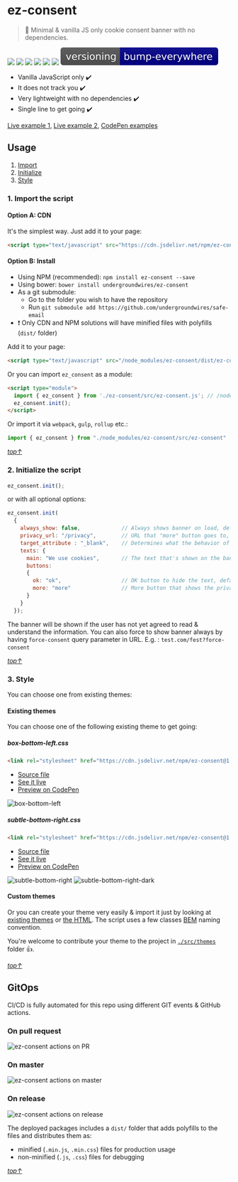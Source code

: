 # ez-consent

> 🍪 Minimal & vanilla JS only cookie consent banner with no dependencies.

[![](https://img.shields.io/badge/contributions-welcome-brightgreen.svg?style=flat)](https://github.com/undergroundwires/ez-consent/issues)
[![](https://github.com/undergroundwires/ez-consent/workflows/Publish/badge.svg)](./.github/workflows/publish.yaml)
[![](https://github.com/undergroundwires/ez-consent/workflows/Build%20&%20test/badge.svg)](./.github/workflows/build-and-test.yaml)
[![](https://github.com/undergroundwires/ez-consent/workflows/Bump%20&%20release/badge.svg)](./.github/workflows/bump-and-release.yaml)
[![](https://github.com/undergroundwires/ez-consent/workflows/Quality%20checks/badge.svg)](./.github/workflows/quality-checks.yaml)
[![](https://img.shields.io/npm/v/ez-consent)](https://www.npmjs.com/package/ez-consent)
[![Auto-versioned by bump-everywhere](https://github.com/undergroundwires/bump-everywhere/blob/master/badge.svg?raw=true)](https://github.com/undergroundwires/bump-everywhere)
<!-- [![](https://img.shields.io/npm/dm/ez-consent)](https://www.npmjs.com/package/ez-consent)
[![](https://data.jsdelivr.com/v1/package/npm/ez-consent/badge?style=rounded)](https://www.jsdelivr.com/package/npm/ez-consent) -->

- Vanilla JavaScript only ✔️
- It does not track you ✔️
- Very lightweight with no dependencies ✔️
- Single line to get going ✔️

[Live example 1](https://cloudarchitecture.io/?force-consent), [Live example 2](https://erkinekici.com/?force-consent), [CodePen examples](https://codepen.io/collection/XRjMGP)

## Usage

1. [Import](#1-import-the-script)
2. [Initialize](#2-initialize-the-script)
3. [Style](#3-style)

### 1. Import the script

#### Option A: CDN

It's the simplest way. Just add it to your page:

```html
<script type="text/javascript" src="https://cdn.jsdelivr.net/npm/ez-consent@1.1.1/dist/ez-consent.min.js"></script>
```

#### Option B: Install

- Using NPM (recommended): `npm install ez-consent --save`
- Using bower: `bower install undergroundwires/ez-consent`
- As a git submodule:
  - Go to the folder you wish to have the repository
  - Run `git submodule add https://github.com/undergroundwires/safe-email`
- ❗ Only CDN and NPM solutions will have minified files with polyfills (`dist/` folder)

Add it to your page:

```html
<script type="text/javascript" src="/node_modules/ez-consent/dist/ez-consent.min.js"></script>
```

Or you can import `ez_consent` as a module:

```html
<script type="module">
  import { ez_consent } from './ez-consent/src/ez-consent.js'; // /node_modules/ez-consent/ez-consent.js ...
  ez_consent.init();
</script>
```

Or import it via `webpack`, `gulp`, `rollup` etc.:

```js
import { ez_consent } from "./node_modules/ez-consent/src/ez-consent"
```

*[top↑](#ez-consent)*

### 2. Initialize the script

```js
ez_consent.init();
```

or with all optional options:

```js
ez_consent.init(
  {
    always_show: false,             // Always shows banner on load, default: false
    privacy_url: "/privacy",        // URL that "more" button goes to, default: "/privacy/"
    target_attribute : "_blank",    // Determines what the behavior of the 'more' button is, default: "_blank", opens the privacy page in a new tab    
    texts: {
      main: "We use cookies",       // The text that's shown on the banner, default: "This website uses cookies & similar."
      buttons:
      {
        ok: "ok",                   // OK button to hide the text, default: "ok"
        more: "more"                // More button that shows the privacy policy, default "more"
      }
    }
  });
```

The banner will be shown if the user has not yet agreed to read & understand the information.
You can also force to show banner always by having `force-consent` query parameter in URL. E.g. : `test.com/fest?force-consent`

*[top↑](#ez-consent)*

### 3. Style

You can choose one from existing themes:

#### Existing themes

You can choose one of the following existing theme to get going:

##### box-bottom-left.css

```html
<link rel="stylesheet" href="https://cdn.jsdelivr.net/npm/ez-consent@1.1.1/dist/themes/box-bottom-left.min.css">
```

- [Source file](./src/themes/box-bottom-left.css)
- [See it live](https://cloudarchitecture.io/?force-consent)
- [Preview on CodePen](https://codepen.io/undergroundwires/pen/qBdzmyj)

![box-bottom-left](./img/themes/box-bottom-left.png)

##### subtle-bottom-right.css

```html
<link rel="stylesheet" href="https://cdn.jsdelivr.net/npm/ez-consent@1.1.1/dist/themes/subtle-bottom-right.min.css">
```

- [Source file](./src/themes/subtle-bottom-right.css)
- [See it live](https://erkinekici.com/?force-consent)
- [Preview on CodePen](https://codepen.io/undergroundwires/pen/MWwMmqw)

![subtle-bottom-right](./img/themes/subtle-bottom-right-light.png)
![subtle-bottom-right-dark](./img/themes/subtle-bottom-right-dark.png)

#### Custom themes

Or you can create your theme very easily & import it just by looking at [existing themes](./src/themes/) or [the HTML](./src/ez-consent.js#L18). The script uses a few classes [BEM](http://getbem.com/naming/) naming convention.

You're welcome to contribute your theme to the project in [`./src/themes`](./src/themes/) folder 👍.

*[top↑](#ez-consent)*

## GitOps

CI/CD is fully automated for this repo using different GIT events & GitHub actions.

### On pull request

![ez-consent actions on PR](./img/on-pr.png)

### On master

![ez-consent actions on master](./img/on-master.png)

### On release

![ez-consent actions on release](./img/on-release.png)

The deployed packages includes a `dist/` folder that adds polyfills to the files and distributes them as:

- minified (`.min.js`, `.min.css`) files for production usage
- non-minified (`.js`, `.css`) files for debugging

*[top↑](#ez-consent)*
